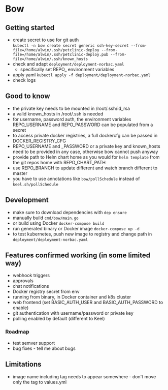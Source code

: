 
# Bow


## Getting started

- create secret to use for git auth  
`kubectl -n bow create secret generic ssh-key-secret --from-file=/home/alwin/.ssh/petclinic-deploy --from-file=/home/alwin/.ssh/petclinic-deploy.pub --from-file=/home/alwin/.ssh/known_hosts`
- check and adapt `deployment/deployment-norbac.yaml`
    - specifically set REPO_ environment variables
- apply yaml `kubectl apply -f deployment/deployment-norbac.yaml`
- check logs


## Good to know
- the private key needs to be mounted in /root/.ssh/id_rsa
- a valid known_hosts in /root/.ssh is needed
- for username, password auth, the environment variables REPO_USERNAME and REPO_PASSWORD can be
populated from a secret
- to access private docker registries, a full dockercfg can be passed in DOCKER_REGISTRY_CFG
- REPO_USERNAME and _PASSWORD or a private key and known_hosts need to be provided in any case, otherwise
bow cannot push anyway
- provide path to Helm chart home as you would for `helm template` from the git repos home with
REPO_CHART_PATH
- use REPO_BRANCH to update different and watch branch different to master
- you have to use annotations like `bow/pollSchedule` instead of `keel.sh/pollSchedule`

## Development
- make sure to download dependencies with `dep ensure`
- manually build `cmd/bow/main.go`
- or build using Docker `docker-compose build`
- run generated binary or Docker image `docker-compose up -d`
- to test kubernetes, push new image to registry and change path in `deployment/deployment-norbac.yaml`

## Features confirmed working (in some limited way)
- webhook triggers
- approvals
- chat notifications
- Docker registry secret from env
- running from binary, in Docker container and k8s cluster
- web frontend (set BASIC_AUTH_USER and BASIC_AUTH_PASSWORD to enable)
- git authentication with username/password or private key
- polling enabled by default (different to Keel)

### Roadmap
- test semver support
- bug fixes - tell me about bugs

## Limitations
- image name including tag needs to appear somewhere - don't move only the tag to values.yml